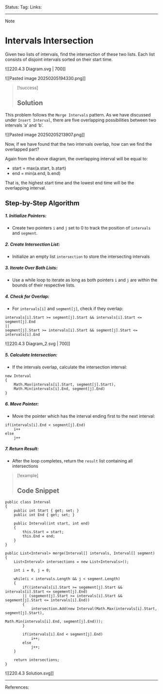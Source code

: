 Status: 
Tag:
Links:

---
> [!note] 
>  # Intervals Intersection

Given two lists of intervals, find the intersection of these two lists. Each list consists of disjoint intervals sorted on their start time.

![[220.4.3 Diagram.svg | 700]]

![[Pasted image 20250205194330.png]]



> [!success] 
> ## Solution 

This problem follows the `Merge Intervals` pattern. As we have discussed under `Insert Interval`, there are five overlapping possibilities between two intervals ‘a’ and ‘b’.


![[Pasted image 20250205213907.png]]

Now, if we have found that the two intervals overlap, how can we find the overlapped part?

Again from the above diagram, the overlapping interval will be equal to:

   - start = max(a.start, b.start)
   - end = min(a.end, b.end)

That is, the highest start time and the lowest end time will be the overlapping interval.


## Step-by-Step Algorithm


##### 1. **Initialize Pointers**:

   - Create two pointers `i` and `j` set to 0 to track the position of `intervals` and `segment`.

##### 2. Create Intersection List:

   - Initialize an empty list `intersection` to store the intersecting intervals

##### 3. Iterate Over Both Lists:

   - Use a while loop to iterate as long as both pointers `i` and `j` are within the bounds of their respective lists.

##### 4. Check for Overlap:

   - For `intervals[i]` and `segment[j]`, check if they overlap:

``` run-csharp
intervals[i].Start >= segment[j].Start && intervals[i].Start <= segment[j].End
||
segment[j].Start >= intervals[i].Start && segment[j].Start <= intervals[i].End
```


![[220.4.3 Diagram_2.svg | 700]]


##### 5. Calculate Intersection:

   - If the intervals overlap, calculate the intersection interval:

``` run-csharp
new Interval 
{ 
	Math.Max(intervals[i].Start, segment[j].Start),
	Math.Min(intervals[i].End, segment[j].End)
}
```

##### 6. Move Pointer:

   - Move the pointer which has the interval ending first to the next interval:

``` run-csharp
if(intervals[i].End < segment[j].End)
	i++
else
	j++
```

##### 7. Return Result:

   - After the loop completes, return the `result` list containing all intersections


> [!example] 
>  ## Code Snippet

``` run-csharp
public class Interval
{
	public int Start { get; set; }
	public int End { get; set; }
	
	public Interval(int start, int end)
	{
		this.Start = start;
		this.End = end;
	}	
}
```

``` run-csharp
public List<Interval> merge(Interval[] intervals, Interval[] segment)
{
	List<Interval> intersections = new List<Intervals>();
	
	int i = 0, j = 0;
	
	while(i < intervals.Length && j < segment.Length)
	{
		if((intervals[i].Start >= segement[j].Start && intervals[i].Start <= segement[j].End)
		|| (segement[j].Start >= intervals[i].Start && segement[j].Start <= intervals[i].End))
		{	
			intersection.Add(new Interval(Math.Max(intervals[i].Start, segment[j].Start),
												Math.Min(intervals[i].End, segment[j].End)));
		}
		
		if(intervals[i].End < segment[j].End)
			i++;
		else
			j++;
	}
	
	return intersections;
}
```

![[220.4.3 Solution.svg]]


---
References: